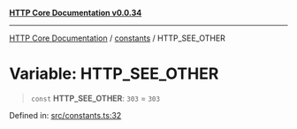[**HTTP Core Documentation v0.0.34**](../../README.md)

***

[HTTP Core Documentation](../../modules.md) / [constants](../README.md) / HTTP\_SEE\_OTHER

# Variable: HTTP\_SEE\_OTHER

> `const` **HTTP\_SEE\_OTHER**: `303` = `303`

Defined in: [src/constants.ts:32](https://github.com/stonemjs/http-core/blob/424f80742be298e137f118c0e2e80266a8a78f3c/src/constants.ts#L32)
